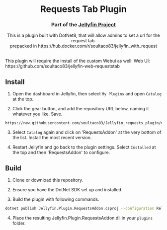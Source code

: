 <h1 align="center">Requests Tab Plugin</h1>
<h3 align="center">Part of the <a href="https://jellyfin.org">Jellyfin Project</a></h3>

<p align="center">
This is a plugin built with DotNet8, that will allow admins to set a url for the request tab.
</br>
prepacked in https://hub.docker.com/r/soultaco83/jellyfin_with_request
</p>
</p>
</br>
This plugin will require the install of the custom Webui as well:
Web UI: https://github.com/soultaco83/jellyfin-web-requeststab

## Install

1. Open the dashboard in Jellyfin, then select `My Plugins` and open `Catalog` at the top.

2. Click the gear button, and add the repository URL below, naming it whatever you like. Save.

```
https://raw.githubusercontent.com/soultaco83/Jellyfin_requests_plugin/master/manifest.json
```

3. Select `Catalog` again and click on 'RequestsAddon' at the very bottom of the list. Install the most recent version.

4. Restart Jellyfin and go back to the plugin settings. Select `Installed` at the top and then 'RequestsAddon' to configure.

## Build

1. Clone or download this repository.

2. Ensure you have the DotNet SDK set up and installed.

3. Build the plugin with following commands.

```sh
dotnet publish Jellyfin.Plugin.RequestsAddon.csproj --configuration Release --output bin
```

4. Place the resulting Jellyfin.Plugin.RequestsAddon.dll in your `plugins` folder.
